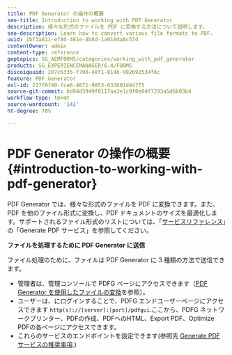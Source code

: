```yaml
---
title: PDF Generator の操作の概要
seo-title: Introduction to working with PDF Generator
description: 様々な形式のファイルを PDF に変換する方法について説明します。
seo-description: Learn how to convert various file formats to PDF.
uuid: 1bf3a811-ef8d-481e-8b8d-1a910da8c57d
contentOwner: admin
content-type: reference
geptopics: SG_AEMFORMS/categories/working_with_pdf_generator
products: SG_EXPERIENCEMANAGER/6.4/FORMS
discoiquuid: 207c6335-f700-48f1-814b-992692534f6c
feature: PDF Generator
exl-id: 217f0f80-fce6-4671-9853-633691d447f5
source-git-commit: bd94d3949f0117aa3e1c9f0e84f7293a5d6b03b4
workflow-type: tm+mt
source-wordcount: '141'
ht-degree: 78%

---
```


# PDF Generator の操作の概要 {#introduction-to-working-with-pdf-generator}

PDF Generator では、様々な形式のファイルを PDF に変換できます。また、PDF を他のファイル形式に変換し、PDF ドキュメントのサイズを最適化します。サポートされるファイル形式のリストについては、「[サービスリファレンス](https://www.adobe.com/go/learn_aemforms_services_63)」の「Generate PDF サービス」を参照してください。

**ファイルを処理するために PDF Generator に送信**

ファイル処理のために、ファイルは PDF Generator に 3 種類の方法で送信できます。

* 管理者は、管理コンソールで PDFG ページにアクセスできます（[PDF Generator を使用したファイルの変換](/help/forms/using/admin-help/converting-files-using-pdf-generator.md)を参照）。
* ユーザーは、にログインすることで、PDFG エンドユーザーページにアクセスできます `http(s)://[server]:[port]/pdfgui`.ここから、PDFG ネットワークプリンター、PDFの作成、PDFへのHTML、Export PDF、Optimize PDFの各ページにアクセスできます。
* これらのサービスのエンドポイントを設定できます(参照先 <!--Fix broken link Managing Endpoints and --> [Generate PDF サービスの推奨事項](/help/forms/using/admin-help/configuring-watched-folder-endpoints.md#generate-pdf-service-recommendations).)
